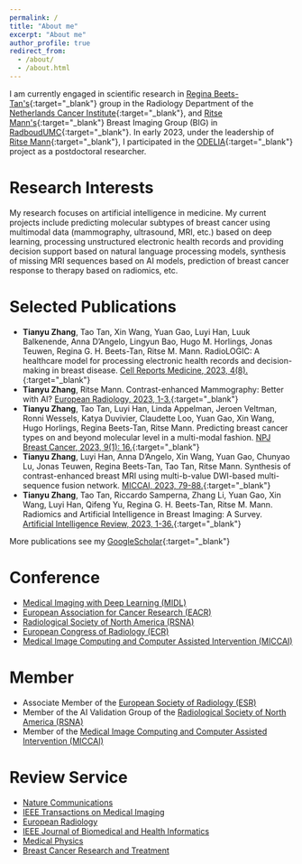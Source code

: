 ```yaml
---
permalink: /
title: "About me"
excerpt: "About me"
author_profile: true
redirect_from: 
  - /about/
  - /about.html
---
```

I am currently engaged in scientific research in [Regina Beets-Tan's](https://www.nki.nl/research/research-groups/regina-beets-tan/){:target="_blank"} group in the Radiology Department of the [Netherlands Cancer Institute](https://www.nki.nl/){:target="_blank"}, and [Ritse Mann's](https://scholar.google.com/citations?user=vPwW_6EAAAAJ&hl=zh-CN){:target="_blank"} Breast Imaging Group (BIG) in [RadboudUMC](https://www.radboudumc.nl/en/patient-care){:target="_blank"}. In early 2023, under the leadership of [Ritse Mann](https://scholar.google.com/citations?user=vPwW_6EAAAAJ&hl=zh-CN){:target="_blank"}, I participated in the [ODELIA](https://odelia.ai/){:target="_blank"} project as a postdoctoral researcher.


Research Interests
======
My research focuses on artificial intelligence in medicine. My current projects include predicting molecular subtypes of breast cancer using multimodal data (mammography, ultrasound, MRI, etc.) based on deep learning, processing unstructured electronic health records and providing decision support based on natural language processing models, synthesis of missing MRI sequences based on AI models, prediction of breast cancer response to therapy based on radiomics, etc. 

Selected Publications
======
*    **Tianyu Zhang**, Tao Tan, Xin Wang, Yuan Gao, Luyi Han, Luuk Balkenende, Anna D’Angelo, Lingyun Bao, Hugo M. Horlings, Jonas Teuwen, Regina G. H. Beets-Tan, Ritse M. Mann. RadioLOGIC: A healthcare model for processing electronic health records and decision-making in breast disease. [Cell Reports Medicine, 2023, 4(8).](https://www.sciencedirect.com/science/article/pii/S2666379123002598){:target="_blank"}
*    **Tianyu Zhang**, Ritse Mann. Contrast-enhanced Mammography: Better with AI? [European Radiology, 2023, 1-3.](https://link.springer.com/article/10.1007/s00330-023-10190-5){:target="_blank"}
*    **Tianyu Zhang**, Tao Tan, Luyi Han, Linda Appelman, Jeroen Veltman, Ronni Wessels, Katya Duvivier, Claudette Loo, Yuan Gao, Xin Wang, Hugo Horlings, Regina Beets-Tan,  Ritse Mann. Predicting breast cancer types on and beyond molecular level in a multi-modal fashion. [NPJ Breast Cancer, 2023, 9(1): 16.](https://www.nature.com/articles/s41523-023-00517-2){:target="_blank"}
*    **Tianyu Zhang**, Luyi Han, Anna D’Angelo, Xin Wang, Yuan Gao, Chunyao Lu, Jonas Teuwen, Regina Beets-Tan, Tao Tan, Ritse Mann. Synthesis of contrast-enhanced breast MRI using multi-b-value DWI-based multi-sequence fusion network. [MICCAI, 2023, 79-88.](https://link.springer.com/chapter/10.1007/978-3-031-43990-2_8){:target="_blank"}
*    **Tianyu Zhang**, Tao Tan, Riccardo Samperna, Zhang Li, Yuan Gao, Xin Wang, Luyi Han, Qifeng Yu, Regina G. H. Beets-Tan, Ritse M. Mann. Radiomics and Artificial Intelligence in Breast Imaging: A Survey. [Artificial Intelligence Review, 2023, 1-36.](https://link.springer.com/article/10.1007/s10462-023-10543-y){:target="_blank"}


More publications see my [GoogleScholar](https://scholar.google.com/citations?user=cDGQbLsAAAAJ&hl=zh-CN){:target="_blank"}


Conference
======
*    [Medical Imaging with Deep Learning (MIDL)](https://www.midl.io/)
*    [European Association for Cancer Research (EACR)](https://www.eacr.org/)
*    [Radiological Society of North America (RSNA)](https://www.rsna.org/)
*    [European Congress of Radiology (ECR)](https://www.myesr.org/congress/)
*    [Medical Image Computing and Computer Assisted Intervention (MICCAI)](https://miccai.org/)

Member
======
*    Associate Member of the [European Society of Radiology (ESR)](https://www.myesr.org/)
*    Member of the AI Validation Group of the [Radiological Society of North America (RSNA)](https://www.rsna.org/)
*    Member of the [Medical Image Computing and Computer Assisted Intervention (MICCAI)](https://miccai.org/)

Review Service
======
*    [Nature Communications](https://www.nature.com/ncomms/)
*    [IEEE Transactions on Medical Imaging](https://ieeexplore.ieee.org/xpl/RecentIssue.jsp?punumber=42)
*    [European Radiology](https://link.springer.com/journal/330)
*    [IEEE Journal of Biomedical and Health Informatics](https://www.embs.org/jbhi)
*    [Medical Physics](https://aapm.onlinelibrary.wiley.com/journal/24734209)
*    [Breast Cancer Research and Treatment](https://link.springer.com/journal/10549)


